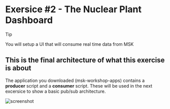 # Exersice #2 - The Nuclear Plant Dashboard

> [!TIP]
> You will setup a UI that will consume real time data from MSK

## This is the final architecture of what this exercise is about

The application you downloaded (msk-workshop-apps) contains a **producer** script and a **consumer** script. These will be used in the next excersice to show a basic pub/sub architecture.

![screenshot](img/architecture.png)